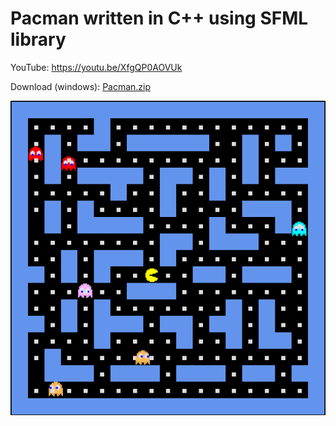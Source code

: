 # Pacman written in C++ using SFML library

YouTube: https://youtu.be/XfgQP0AOVUk

Download (windows): <a href="./Build/Pacman.zip">Pacman.zip</a>

![Screenshot](./presentation/screenshot.png)


